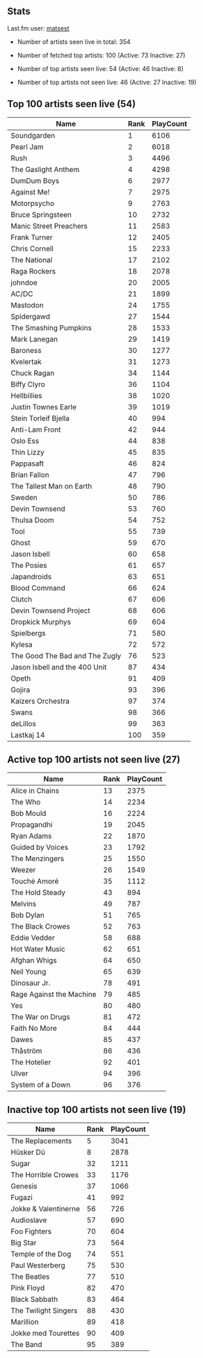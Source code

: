 ## Stats 


Last.fm user: [matsest](https://www.last.fm/user/matsest)

- Number of artists seen live in total: 354

- Number of fetched top artists: 100 (Active: 73 Inactive: 27)

- Number of top artists seen live: 54 (Active: 46 Inactive: 8)

- Number of top artists not seen live: 46 (Active: 27 Inactive: 19)

## Top 100 artists seen live (54)

Name                           | Rank | PlayCount
------------------------------ | ---- | ---------
Soundgarden                    | 1    | 6106     
Pearl Jam                      | 2    | 6018     
Rush                           | 3    | 4496     
The Gaslight Anthem            | 4    | 4298     
DumDum Boys                    | 6    | 2977     
Against Me!                    | 7    | 2975     
Motorpsycho                    | 9    | 2763     
Bruce Springsteen              | 10   | 2732     
Manic Street Preachers         | 11   | 2583     
Frank Turner                   | 12   | 2405     
Chris Cornell                  | 15   | 2233     
The National                   | 17   | 2102     
Raga Rockers                   | 18   | 2078     
johndoe                        | 20   | 2005     
AC/DC                          | 21   | 1899     
Mastodon                       | 24   | 1755     
Spidergawd                     | 27   | 1544     
The Smashing Pumpkins          | 28   | 1533     
Mark Lanegan                   | 29   | 1419     
Baroness                       | 30   | 1277     
Kvelertak                      | 31   | 1273     
Chuck Ragan                    | 34   | 1144     
Biffy Clyro                    | 36   | 1104     
Hellbillies                    | 38   | 1020     
Justin Townes Earle            | 39   | 1019     
Stein Torleif Bjella           | 40   | 994      
Anti-Lam Front                 | 42   | 944      
Oslo Ess                       | 44   | 838      
Thin Lizzy                     | 45   | 835      
Pappasaft                      | 46   | 824      
Brian Fallon                   | 47   | 796      
The Tallest Man on Earth       | 48   | 790      
Sweden                         | 50   | 786      
Devin Townsend                 | 53   | 760      
Thulsa Doom                    | 54   | 752      
Tool                           | 55   | 739      
Ghost                          | 59   | 670      
Jason Isbell                   | 60   | 658      
The Posies                     | 61   | 657      
Japandroids                    | 63   | 651      
Blood Command                  | 66   | 624      
Clutch                         | 67   | 606      
Devin Townsend Project         | 68   | 606      
Dropkick Murphys               | 69   | 604      
Spielbergs                     | 71   | 580      
Kylesa                         | 72   | 572      
The Good The Bad and The Zugly | 76   | 523      
Jason Isbell and the 400 Unit  | 87   | 434      
Opeth                          | 91   | 409      
Gojira                         | 93   | 396      
Kaizers Orchestra              | 97   | 374      
Swans                          | 98   | 366      
deLillos                       | 99   | 363      
Lastkaj 14                     | 100  | 359      

## Active top 100 artists not seen live (27)

Name                     | Rank | PlayCount
------------------------ | ---- | ---------
Alice in Chains          | 13   | 2375     
The Who                  | 14   | 2234     
Bob Mould                | 16   | 2224     
Propagandhi              | 19   | 2045     
Ryan Adams               | 22   | 1870     
Guided by Voices         | 23   | 1792     
The Menzingers           | 25   | 1550     
Weezer                   | 26   | 1549     
Touché Amoré             | 35   | 1112     
The Hold Steady          | 43   | 894      
Melvins                  | 49   | 787      
Bob Dylan                | 51   | 765      
The Black Crowes         | 52   | 763      
Eddie Vedder             | 58   | 688      
Hot Water Music          | 62   | 651      
Afghan Whigs             | 64   | 650      
Neil Young               | 65   | 639      
Dinosaur Jr.             | 78   | 491      
Rage Against the Machine | 79   | 485      
Yes                      | 80   | 480      
The War on Drugs         | 81   | 472      
Faith No More            | 84   | 444      
Dawes                    | 85   | 437      
Thåström                 | 86   | 436      
The Hotelier             | 92   | 401      
Ulver                    | 94   | 396      
System of a Down         | 96   | 376      

## Inactive top 100 artists not seen live (19)

Name                 | Rank | PlayCount
-------------------- | ---- | ---------
The Replacements     | 5    | 3041     
Hüsker Dü            | 8    | 2878     
Sugar                | 32   | 1211     
The Horrible Crowes  | 33   | 1176     
Genesis              | 37   | 1066     
Fugazi               | 41   | 992      
Jokke & Valentinerne | 56   | 726      
Audioslave           | 57   | 690      
Foo Fighters         | 70   | 604      
Big Star             | 73   | 564      
Temple of the Dog    | 74   | 551      
Paul Westerberg      | 75   | 530      
The Beatles          | 77   | 510      
Pink Floyd           | 82   | 470      
Black Sabbath        | 83   | 464      
The Twilight Singers | 88   | 430      
Marillion            | 89   | 418      
Jokke med Tourettes  | 90   | 409      
The Band             | 95   | 389      

